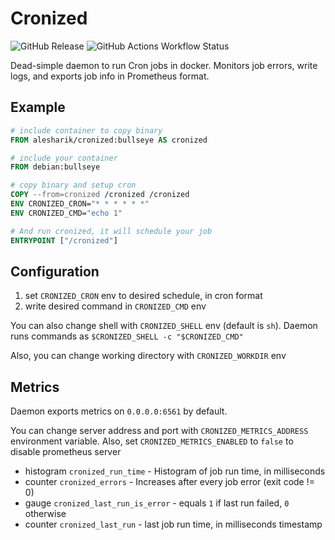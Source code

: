 # Cronized
![GitHub Release](https://img.shields.io/github/v/release/alesharik/cronized)
![GitHub Actions Workflow Status](https://img.shields.io/github/actions/workflow/status/alesharik/cronized/.github%2Fworkflows%2Fcheck.yaml)

Dead-simple daemon to run Cron jobs in docker.
Monitors job errors, write logs, and exports job info in Prometheus format.

## Example
```dockerfile
# include container to copy binary
FROM alesharik/cronized:bullseye AS cronized

# include your container
FROM debian:bullseye

# copy binary and setup cron
COPY --from=cronized /cronized /cronized
ENV CRONIZED_CRON="* * * * * *"
ENV CRONIZED_CMD="echo 1"

# And run cronized, it will schedule your job
ENTRYPOINT ["/cronized"]
```

## Configuration
1. set `CRONIZED_CRON` env to desired schedule, in cron format
2. write desired command in `CRONIZED_CMD` env

You can also change shell with `CRONIZED_SHELL` env (default is `sh`). Daemon runs commands as `$CRONIZED_SHELL -c "$CRONIZED_CMD"`

Also, you can change working directory with `CRONIZED_WORKDIR` env

## Metrics
Daemon exports metrics on `0.0.0.0:6561` by default.

You can change server address and port with `CRONIZED_METRICS_ADDRESS` environment variable. 
Also, set `CRONIZED_METRICS_ENABLED` to `false` to disable prometheus server

- histogram `cronized_run_time` - Histogram of job run time, in milliseconds
- counter `cronized_errors` - Increases after every job error (exit code != 0)
- gauge `cronized_last_run_is_error` - equals `1` if last run failed, `0` otherwise
- counter `cronized_last_run` - last job run time, in milliseconds timestamp

